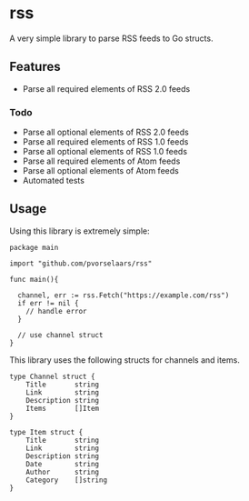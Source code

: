 # rss

A very simple library to parse RSS feeds to Go structs. 

## Features

- Parse all required elements of RSS 2.0 feeds

### Todo

- Parse all optional elements of RSS 2.0 feeds
- Parse all required elements of RSS 1.0 feeds
- Parse all optional elements of RSS 1.0 feeds
- Parse all required elements of Atom feeds
- Parse all optional elements of Atom feeds
- Automated tests

## Usage

Using this library is extremely simple:

```
package main

import "github.com/pvorselaars/rss"

func main(){

  channel, err := rss.Fetch("https://example.com/rss")
  if err != nil {
    // handle error
  }

  // use channel struct
}

```

This library uses the following structs for channels and items.

```
type Channel struct {
	Title       string
	Link        string
	Description string
	Items       []Item
}

type Item struct {
	Title       string
	Link        string
	Description string
	Date        string
	Author      string
	Category    []string
}

```

